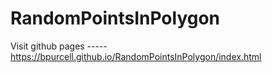 # RandomPointsInPolygon

Visit github pages -----  https://bpurcell.github.io/RandomPointsInPolygon/index.html
